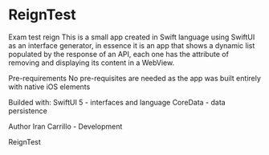 # ReignTest

Exam test reign
This is a small app created in Swift language using SwiftUI as an interface generator, 
in essence it is an app that shows a dynamic list populated by the response of an API, 
each one has the attribute of removing and displaying its content in a WebView.

Pre-requirements
No pre-requisites are needed as the app was built entirely with native iOS elements

Builded with: 
SwiftUI 5 - interfaces and language
CoreData - data persistence

Author
Iran Carrillo - Development

ReignTest
